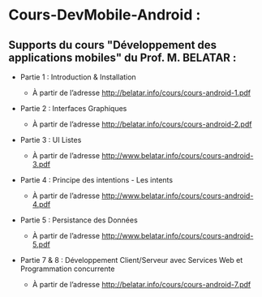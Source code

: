 # Cours-DevMobile-Android :


 ## Supports du cours "Développement des applications mobiles" du Prof. M. BELATAR :

* Partie 1 : Introduction & Installation
  - À partir de l’adresse <http://belatar.info/cours/cours-android-1.pdf>
  

* Partie 2 : Interfaces Graphiques
  - À partir de l’adresse <http://belatar.info/cours/cours-android-2.pdf> 
  

* Partie 3 : UI Listes
  - À partir de l’adresse <http://www.belatar.info/cours/cours-android-3.pdf>
  
	
* Partie 4 : Principe des  intentions - Les intents
  - À partir de l’adresse <http://www.belatar.info/cours/cours-android-4.pdf> 
  

* Partie 5 : Persistance des Données
  - À partir de l’adresse <http://www.belatar.info/cours/cours-android-5.pdf> 
  

* Partie 7 & 8 : Développement Client/Serveur avec Services Web et Programmation concurrente
  - À partir de l’adresse <http://belatar.info/cours/cours-android-7.pdf> 
